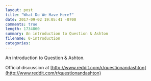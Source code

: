 ```yaml
---
layout: post
title: "What Do We Have Here?"
date: 2017-09-02 19:05:41 -0700
comments: true
length: 1734860
summary: An introduction to Question & Ashton
filename: 0-introduction
categories:
---
```


An introduction to Question & Ashton.

Official discussion at [http://www.reddit.com/r/questionandashton](http://www.reddit.com/r/questionandashton)
